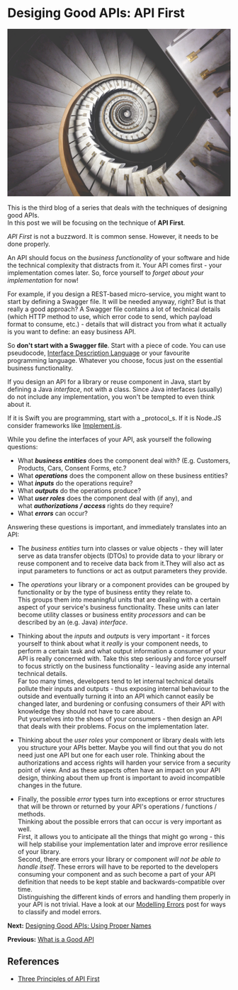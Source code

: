 # Desiging Good APIs: API First

![Spiralling stairwell](./assets/spiraldown.jpg)

This is the third blog of a series that deals with the techniques of designing good APIs.  
In this post we will be focusing on the technique of **API First**.

_API First_ is not a buzzword. It is common sense. 
However, it needs to be done properly.

An API should focus on the _business functionality_ of your software and hide the technical complexity that distracts from it.
Your API comes first - your implementation comes later. 
So, force yourself to _forget about your implementation_ for now!

For example, if you design a REST-based micro-service, you might want to start by defining a Swagger file. It will be needed anyway, right? But is that really a good approach?
A Swagger file contains a lot of technical details (which HTTP method to use, which error code to send, which payload format to consume, etc.) - details that will distract you from what it actually is you want to define: an easy business API.

So **don't start with a Swagger file**. Start with a piece of code. You can use pseudocode, [Interface Description Language](https://en.wikipedia.org/wiki/IDL_specification_language) or your favourite programming language. Whatever you choose, focus just on the essential business functionality.

If you design an API for a library or reuse component in Java, start by defining a Java _interface_, not with a class. Since Java interfaces (usually) do not include any implementation, you won't be tempted to even think about it.

If it is Swift you are programming, start with a _protocol_s. 
If it is Node.JS consider frameworks like [Implement.js](https://hackernoon.com/implementing-interfaces-in-javascript-with-implement-js-8746838f8caa).

While you define the interfaces of your API, ask yourself the following questions:

* What ***business entities*** does the component deal with? (E.g. Customers, Products, Cars, Consent Forms, etc.?
* What ***operations*** does the component allow on these business entities?
* What ***inputs*** do the operations require?
* What ***outputs*** do the operations produce?
* What ***user roles*** does the component deal with (if any), and what ***authorizations / access*** rights do they require?
* What ***errors*** can occur?

Answering these questions is important, and immediately translates into an API:
* The _business entities_ turn into classes or value objects - they will later serve as data transfer objects (DTOs) to provide data to your library or reuse component and to receive data back from it.They will also act as input parameters to functions or act as output parameters they provide.

* The _operations_ your library or a component provides can be grouped by functionality or by the type of business entity they relate to.  
This groups them into meaningful units that are dealing with a certain aspect of your service's business functionality.
These units can later become utility classes or business entity _processors_ and can be described by an (e.g. Java) _interface_.

* Thinking about the _inputs_ and _outputs_ is very important - it forces yourself to think about what it _really_ is your component needs, to perform a certain task and what output information a consumer of your API is really concerned with.
Take this step seriously and force yourself to focus strictly on the business functionality - leaving aside any internal technical details.  
Far too many times, developers tend to let internal technical details pollute their inputs and outputs - thus exposing internal behaviour to the outside and eventually turning it into an API which cannot easily be changed later, and burdening or confusing consumers of their API with knowledge they should not have to care about.  
Put yourselves into the shoes of your consumers - then design an API that deals with their problems. Focus on the implementation later.

* Thinking about the _user roles_ your component or library deals with lets you structure your APIs better. Maybe you will find out that you do not need just one API but one for each user role.
Thinking about the authorizations and access rights will harden your service from a security point of view. And as these aspects often have an impact on your API design, thinking about them up front is important to avoid incompatible changes in the future.

* Finally, the possible _error_ types turn into exceptions or error structures that will be thrown or returned by your API's operations / functions / methods.  
Thinking about the possible errors that can occur is very important as well.  
First, it allows you to anticipate all the things that might go wrong - this will help stabilise your implementation later and improve error resilience of your library.  
Second, there are errors your library or component _will not be able to handle itself_. These errors will have to be reported to the developers consuming your component and as such become a part of your API definition that needs to be kept stable and backwards-compatible over time.  
Distinguishing the different kinds of errors and handling them properly in your API is not trivial. Have a look at our [Modelling Errors](./designing-good-apis--modelling-errors.md) post for ways to classify and model errors.

**Next:** [Designing Good APIs: Using Proper Names](./designing-good-apis--using-proper-names.md)

**Previous:** [What is a Good API](./what-is-a-good-api.md)
## References
* [Three Principles of API First](https://medium.com/adobetech/three-principles-of-api-first-design-fa6666d9f694)
